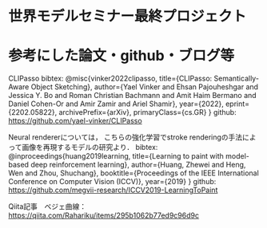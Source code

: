# 世界モデルセミナー最終プロジェクト



# 参考にした論文・github・ブログ等
CLIPasso
bibtex:
@misc{vinker2022clipasso,
      title={CLIPasso: Semantically-Aware Object Sketching},
      author={Yael Vinker and Ehsan Pajouheshgar and Jessica Y. Bo and Roman Christian Bachmann and Amit Haim Bermano and Daniel Cohen-Or and Amir Zamir and Ariel Shamir},
      year={2022},
      eprint={2202.05822},
      archivePrefix={arXiv},
      primaryClass={cs.GR}
}
github: https://github.com/yael-vinker/CLIPasso

Neural rendererについては，
こちらの強化学習でstroke renderingの手法によって画像を再現するモデルの研究より．
bibtex:
@inproceedings{huang2019learning,
  title={Learning to paint with model-based deep reinforcement learning},
  author={Huang, Zhewei and Heng, Wen and Zhou, Shuchang},
  booktitle={Proceedings of the IEEE International Conference on Computer Vision (ICCV)},
  year={2019}
}
github: https://github.com/megvii-research/ICCV2019-LearningToPaint

Qiita記事　ベジェ曲線：https://qiita.com/Rahariku/items/295b1062b77ed9c96d9c
